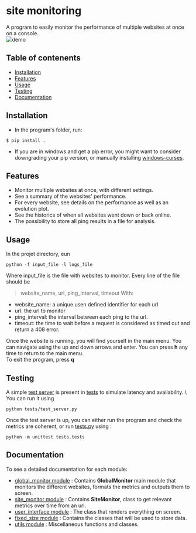 # site monitoring

A program to easily monitor the performance of multiple websites at once on a console.\
![demo](http://g.recordit.co/XvfIa7Fwl0.gif)
## Table of contenents
 - [Installation](#installation)
 - [Features](#features)
 - [Usage](#usage)
 - [Testing](#testing)
 - [Documentation](#documentation)
 
 ## Installation
 - In the program's folder, run:
 ```shell
$ pip install .
```
- If you are in windows and get a pip error, you might want to consider downgrading your pip version, or manually installing [windows-curses](https://pypi.org/project/windows-curses/).

## Features
 - Monitor multiple websites at once, with different settings.
 - See a summary of the websites' performance.
 - For every website, see details on the performance as well as an evolution plot.
 - See the historics of when all websites went down or back online.
 - The possibility to store all ping results in a file for analysis.

## Usage
In the projet directory, eun
```shell
python -f input_file -l logs_file
```
Where input_file is the file with websites to monitor. Every line of the file should be
> website_name, url, ping_interval, timeout
With:
 - website_name: a unique usen defined identifier for each url
 - url: the url to monitor
 - ping_interval: the interval between each ping to the url.
 - timeout: the time to wait before a request is considered as timed out and return a 408 error.

Once the website is running, you will find yourself in the main menu. You can navigate using the up and down arrows and enter. You can press **h** any time to return to the main menu.\
To exit the program, press **q**

## Testing

A simple [test server](tests/test_server.py) is present in [tests](tests) to simulate latency and availability.
\ You can run it using
```shell
python tests/test_server.py
``` 
Once the test server is up, you can either run the program and check the metrics are coherent, or run [tests.py](tests/tests.py)
using :
```
python -m unittest tests.tests
```

## Documentation

To see a detailed documentation for each module:
 - [global_monitor module](docs/global_monitor.html) : Contains **GlobalMonitor** main module that monitors the different websites, formats the metrics and outputs them to screen.
 - [site_monitor module](docs/site_monitor.html) : Contains **SiteMonitor**, class to get relevant metrics over time from an url. 
 - [user_interface module](docs/user_interface.html)  : The class that renders everything on screen. 
 - [fixed_size module](docs/fixed_size.html) : Contains the classes that will be used to store data. 
 - [utils module](docs/utils.html) : Miscellaneous functions and classes. 
